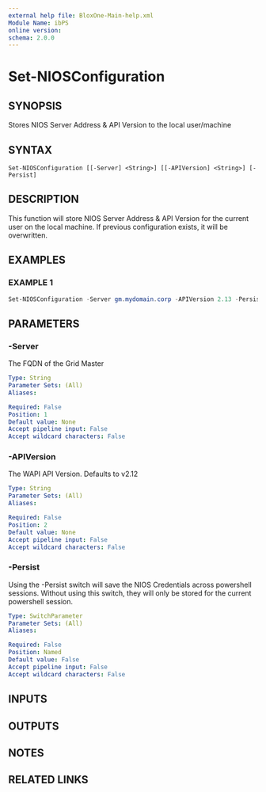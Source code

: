 ```yaml
---
external help file: BloxOne-Main-help.xml
Module Name: ibPS
online version:
schema: 2.0.0
---
```


# Set-NIOSConfiguration

## SYNOPSIS
Stores NIOS Server Address & API Version to the local user/machine

## SYNTAX

```
Set-NIOSConfiguration [[-Server] <String>] [[-APIVersion] <String>] [-Persist]
```

## DESCRIPTION
This function will store NIOS Server Address & API Version for the current user on the local machine.
If previous configuration exists, it will be overwritten.

## EXAMPLES

### EXAMPLE 1
```powershell
Set-NIOSConfiguration -Server gm.mydomain.corp -APIVersion 2.13 -Persist
```

## PARAMETERS

### -Server
The FQDN of the Grid Master

```yaml
Type: String
Parameter Sets: (All)
Aliases:

Required: False
Position: 1
Default value: None
Accept pipeline input: False
Accept wildcard characters: False
```

### -APIVersion
The WAPI API Version.
Defaults to v2.12

```yaml
Type: String
Parameter Sets: (All)
Aliases:

Required: False
Position: 2
Default value: None
Accept pipeline input: False
Accept wildcard characters: False
```

### -Persist
Using the -Persist switch will save the NIOS Credentials across powershell sessions.
Without using this switch, they will only be stored for the current powershell session.

```yaml
Type: SwitchParameter
Parameter Sets: (All)
Aliases:

Required: False
Position: Named
Default value: False
Accept pipeline input: False
Accept wildcard characters: False
```

## INPUTS

## OUTPUTS

## NOTES

## RELATED LINKS
